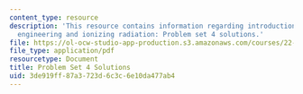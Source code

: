 ```yaml
---
content_type: resource
description: 'This resource contains information regarding introduction to nuclear
  engineering and ionizing radiation: Problem set 4 solutions.'
file: https://ol-ocw-studio-app-production.s3.amazonaws.com/courses/22-01-introduction-to-nuclear-engineering-and-ionizing-radiation-fall-2016/3de919ff87a3723d6c3c6e10da477ab4_MIT22_01F16_ProblemSet4Sol.pdf
file_type: application/pdf
resourcetype: Document
title: Problem Set 4 Solutions
uid: 3de919ff-87a3-723d-6c3c-6e10da477ab4
---
```


